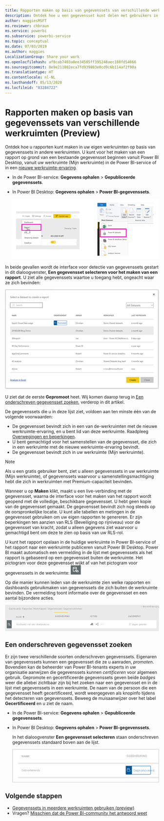 ```yaml
---
title: Rapporten maken op basis van gegevenssets van verschillende werkruimten (Preview) - Power BI
description: Ontdek hoe u een gegevensset kunt delen met gebruikers in de hele organisatie. Daarna kunnen ze rapporten samenstellen op basis van uw gegevensset in hun eigen werkruimten.
author: maggiesMSFT
ms.reviewer: chbraun
ms.service: powerbi
ms.subservice: powerbi-service
ms.topic: conceptual
ms.date: 07/03/2019
ms.author: maggies
LocalizationGroup: Share your work
ms.openlocfilehash: af8cab7403a0ee34505ff395248aec188fd54666
ms.sourcegitcommit: 0e9e211082eca7fd939803e0cd9c6b114af2f90a
ms.translationtype: HT
ms.contentlocale: nl-NL
ms.lasthandoff: 05/13/2020
ms.locfileid: "83284722"
---
```

# <a name="create-reports-based-on-datasets-from-different-workspaces-preview"></a>Rapporten maken op basis van gegevenssets van verschillende werkruimten (Preview)

Ontdek hoe u rapporten kunt maken in uw eigen werkruimten op basis van gegevenssets in andere werkruimten. U kunt voor het maken van een rapport op grond van een bestaande gegevensset beginnen vanuit Power BI Desktop, vanuit uw werkruimte (Mijn werkruimte) in de Power BI-service of in een [nieuwe werkruimte-ervaring](../collaborate-share/service-create-the-new-workspaces.md).

- In de Power BI-service: **Gegevens ophalen** > **Gepubliceerde gegevenssets**.
- In Power BI Desktop: **Gegevens ophalen** > **Power BI-gegevenssets**.

    ![Verbinding maken met een bestaande gegevensset](media/service-datasets-across-workspaces/power-bi-connect-dataset-pk.png)
   
In beide gevallen wordt de interface voor detectie van gegevenssets gestart in dit dialoogvenster, **Een gegevensset selecteren voor het maken van een rapport**. U ziet alle gegevenssets waartoe u toegang hebt, ongeacht waar ze zich bevinden:

![Een gegevensset selecteren](media/service-datasets-across-workspaces/power-bi-select-dataset.png)

U ziet dat de eerste **Gepromoot** heet. Wij komen daarop terug in [Een onderschreven gegevensset zoeken](#find-an-endorsed-dataset), verderop in dit artikel.

De gegevenssets die u in deze lijst ziet, voldoen aan ten minste één van de volgende voorwaarden:

- De gegevensset bevindt zich in een van de-werkruimten met de nieuwe werkruimte-ervaring, en u bent lid van deze werkruimte. Raadpleeg [Overwegingen en beperkingen](service-datasets-across-workspaces.md#considerations-and-limitations).
- U bent gemachtigd voor het samenstellen van de gegevensset, die zich in een werkruimte met de nieuwe werkruimte-ervaring bevindt.
- De gegevensset bevindt zich in uw werkruimte (Mijn werkruimte).

> [!NOTE]
> Als u een gratis gebruiker bent, ziet u alleen gegevenssets in uw werkruimte (Mijn werkruimte), of gegevenssets waarvoor u samenstellingsmachtiging hebt die zich in werkruimten met Premium-capaciteit bevinden.

Wanneer u op **Maken** klikt, maakt u een live-verbinding met de gegevensset, waarna de interface voor het maken van het rapport wordt geopend met de volledige, beschikbare gegevensset. U hebt geen kopie van de gegevensset gemaakt. De gegevensset bevindt zich nog steeds op de oorspronkelijke locatie. U kunt alle tabellen en metingen in de gegevensset gebruiken om uw eigen rapporten te genereren. Er zijn beperkingen ten aanzien van RLS (Beveiliging op rijniveau) voor de gegevensset van kracht, zodat u alleen gegevens ziet waarvoor u gemachtigd bent om deze te zien op basis van uw RLS-rol.

U kunt het rapport opslaan in de huidige werkruimte in Power BI-service of het rapport naar een werkruimte publiceren vanuit Power BI Desktop. Power BI maakt automatisch een vermelding in de lijst met gegevenssets als het rapport is gebaseerd op een gegevensset buiten de werkruimte. Het pictogram voor deze gegevensset wijkt af van het pictogram voor gegevenssets in de werkruimte: ![Pictogram van een gedeelde gegevensset](media/service-datasets-discover-across-workspaces/power-bi-shared-dataset-icon.png)

Op die manier kunnen leden van de werkruimte zien welke rapporten en dashboards gebruikmaken van gegevenssets die zich buiten de werkruimte bevinden. De vermelding toont informatie over de gegevensset en een aantal bijzondere acties.

![Acties gegevensset](media/service-datasets-across-workspaces/power-bi-dataset-actions.png)

## <a name="find-an-endorsed-dataset"></a>Een onderschreven gegevensset zoeken

Er zijn twee verschillende soorten onderschreven gegevenssets. Eigenaren van gegevenssets kunnen een gegevensset die ze u aanraden, *promoten*. Bovendien kan de beheerder van Power BI-tenants experts in uw organisatie aanwijzen die gegevenssets kunnen *certificeren* voor algemeen gebruik. Gepromote en gecertificeerde gegevenssets geven beide *badges* weer die allebei zichtbaar zijn bij het zoeken naar een gegevensset en in de lijst met gegevenssets in een werkruimte. De naam van de persoon die een gegevensset heeft gecertificeerd, wordt weergegeven als knopinfo tijdens het detecteren van gegevenssets. Beweeg de muisaanwijzer over het label **Gecertificeerd** en u ziet de naam.

- In de Power BI-service: **Gegevens ophalen** > **Gepubliceerde gegevenssets**.
- In Power BI Desktop: **Gegevens ophalen** > **Power BI-gegevenssets**.

    In het dialoogvenster **Een gegevensset selecteren** staan onderschreven gegevenssets standaard boven aan de lijst. 

    ![Gepromote gegevensset](media/service-datasets-certify-promote/power-bi-dataset-promoted.png)

## <a name="next-steps"></a>Volgende stappen

- [Gegevenssets in meerdere werkruimten gebruiken (preview)](service-datasets-across-workspaces.md)
- Vragen? [Misschien dat de Power BI-community het antwoord weet](https://community.powerbi.com/)
